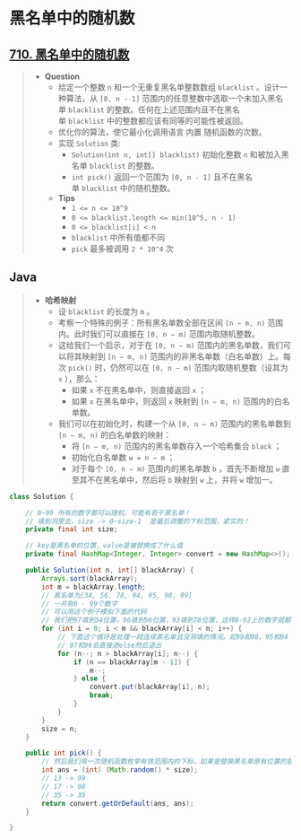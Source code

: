 # 黑名单中的随机数

## [710. 黑名单中的随机数](https://leetcode.cn/problems/random-pick-with-blacklist/)

> - **Question**
>   - 给定一个整数 `n` 和一个无重复黑名单整数数组 `blacklist` 。设计一种算法，从 `[0, n - 1]` 范围内的任意整数中选取一个未加入黑名单 `blacklist` 的整数。任何在上述范围内且不在黑名单 `blacklist` 中的整数都应该有同等的可能性被返回。
>   - 优化你的算法，使它最小化调用语言 内置 随机函数的次数。
>   - 实现 `Solution` 类:
>     - `Solution(int n, int[] blacklist)` 初始化整数 `n` 和被加入黑名单 `blacklist` 的整数。
>     - `int pick()` 返回一个范围为 `[0, n - 1]` 且不在黑名单 `blacklist` 中的随机整数。
>   - **Tips**
>     - `1 <= n <= 10^9`
>     - `0 <= blacklist.length <= min(10^5, n - 1)`
>     - `0 <= blacklist[i] < n`
>     - `blacklist` 中所有值都不同
>     - `pick` 最多被调用 `2 * 10^4` 次

## Java

> - **哈希映射**
>   - 设 `blacklist` 的长度为 `m` 。
>   - 考察一个特殊的例子：所有黑名单数全部在区间 `[n − m, n)` 范围内。此时我们可以直接在 `[0, n − m)` 范围内取随机整数。
>   - 这给我们一个启示，对于在 `[0, n − m)` 范围内的黑名单数，我们可以将其映射到 `[n − m, n)` 范围内的非黑名单数（白名单数）上。每次 `pick()` 时，仍然可以在 `[0, n − m)` 范围内取随机整数（设其为 `x` ），那么：
>     - 如果 `x` 不在黑名单中，则直接返回 `x` ；
>     - 如果 `x` 在黑名单中，则返回 `x` 映射到 `[n − m, n)` 范围内的白名单数。
>   - 我们可以在初始化时，构建一个从 `[0, n − m)` 范围内的黑名单数到 `[n − m, n)` 的白名单数的映射：
>     - 将 `[n − m, n)` 范围内的黑名单数存入一个哈希集合 `black` ；
>     - 初始化白名单数 `w = n − m` ；
>     - 对于每个 `[0, n − m)` 范围内的黑名单数 `b` ，首先不断增加 `w` 直至其不在黑名单中，然后将 `b` 映射到 `w` 上，并将 `w` 增加一。

```java
class Solution {

    // 0~99 所有的数字都可以随机，可能有若干黑名单！
    // 填到洞里去，size -> 0~size-1  是最后调整的下标范围，紧实的！
    private final int size;

    // key是黑名单的位置，value是被替换成了什么值
    private final HashMap<Integer, Integer> convert = new HashMap<>();

    public Solution(int n, int[] blackArray) {
        Arrays.sort(blackArray);
        int m = blackArray.length;
        // 黑名单为[34, 56, 78, 94, 95, 98, 99]
        // 一共有0 - 99个数字
        // 可以用这个例子模拟下面的代码
        // 我们把97填到34位置，96填到56位置，93填到78位置，这样0-92上的数字就都不是黑名单上的数字了
        for (int i = 0; i < m && blackArray[i] < n; i++) {
            // 下面这个循环是处理一段连续黑名单且没洞填的情况。如99和98，95和94
            // 97和96会直接进else然后退出
            for (n--; n > blackArray[i]; n--) {
                if (n == blackArray[m - 1]) {
                    m--;
                } else {
                    convert.put(blackArray[i], n);
                    break;
                }
            }
        }
        size = n;
    }

    public int pick() {
        // 然后我们用一次随机函数枚举有效范围内的下标，如果是替换黑名单原有位置的就去哈希表中拿，不然就返回下标
        int ans = (int) (Math.random() * size);
        // 13 -> 99
        // 17 -> 98
        // 35 -> 35
        return convert.getOrDefault(ans, ans);
    }

}
```

